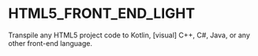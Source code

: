 # HTML5_FRONT_END_LIGHT
Transpile any HTML5 project code to Kotlin, [visual] C++, C#, Java, or any other front-end language.

